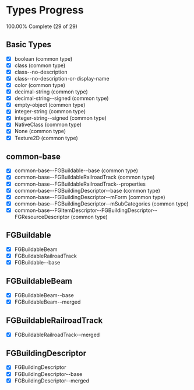 # Types Progress

100.00% Complete (29 of 29)

## Basic Types

-   [x] boolean (common type)
-   [x] class (common type)
-   [x] class--no-description
-   [x] class--no-description-or-display-name
-   [x] color (common type)
-   [x] decimal-string (common type)
-   [x] decimal-string--signed (common type)
-   [x] empty-object (common type)
-   [x] integer-string (common type)
-   [x] integer-string--signed (common type)
-   [x] NativeClass (common type)
-   [x] None (common type)
-   [x] Texture2D (common type)

## common-base

-   [x] common-base--FGBuildable--base (common type)
-   [x] common-base--FGBuildableRailroadTrack (common type)
-   [x] common-base--FGBuildableRailroadTrack--properties
-   [x] common-base--FGBuildingDescriptor--base (common type)
-   [x] common-base--FGBuildingDescriptor--mForm (common type)
-   [x] common-base--FGBuildingDescriptor--mSubCategories (common type)
-   [x] common-base--FGItemDescriptor--FGBuildingDescriptor--FGResourceDescriptor (common type)

## FGBuildable

-   [x] FGBuildableBeam
-   [x] FGBuildableRailroadTrack
-   [x] FGBuildable--base

## FGBuildableBeam

-   [x] FGBuildableBeam--base
-   [x] FGBuildableBeam--merged

## FGBuildableRailroadTrack

-   [x] FGBuildableRailroadTrack--merged

## FGBuildingDescriptor

-   [x] FGBuildingDescriptor
-   [x] FGBuildingDescriptor--base
-   [x] FGBuildingDescriptor--merged
